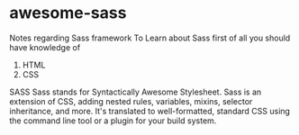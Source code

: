 # awesome-sass
Notes regarding Sass framework
To Learn about Sass first of all you should have knowledge of 
1. HTML
2. CSS

SASS
 Sass stands for Syntactically Awesome Stylesheet. Sass is an extension of CSS, adding nested rules, variables, mixins, selector inheritance, and more. 
It's translated to well-formatted, standard CSS using the command line tool or a plugin for your build system.

